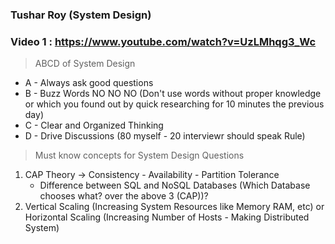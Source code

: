 ### Tushar Roy (System Design)

### Video 1 : https://www.youtube.com/watch?v=UzLMhqg3_Wc

> ABCD of System Design
* A - Always ask good questions
* B - Buzz Words NO NO NO (Don't use words without proper knowledge or which you found out by quick researching for 10 minutes the previous day) 
* C - Clear and Organized Thinking
* D - Drive Discussions (80 myself - 20 interviewr should speak Rule)

> Must know concepts for System Design Questions
1. CAP Theory -> Consistency - Availability - Partition Tolerance
   * Difference between SQL and NoSQL Databases (Which Database chooses what? over the above 3 (CAP))?
2. Vertical Scaling (Increasing System Resources like Memory RAM, etc) or Horizontal Scaling (Increasing Number of Hosts - Making Distributed System)
